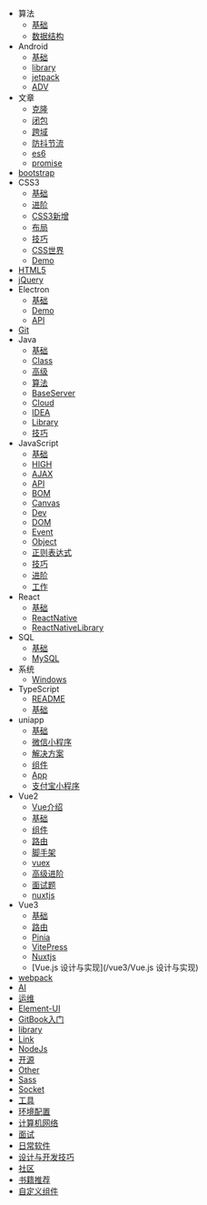 - 算法
  - [基础](/algorithm/README)
  - [数据结构](/algorithm/DataStructure)
- Android
  - [基础](/Android/README)
  - [library](/Android/library)
  - [jetpack](/Android/jetpack)
  - [ADV](/Android/adv)
- 文章
  - [克隆](/article/clone)
  - [闭包](/article/closure)
  - [跨域](/article/cors)
  - [防抖节流](/article/debounce&throttle)
  - [es6](/article/es6)
  - [promise](/article/promise)
- [bootstrap](/bootstrap/README)
- CSS3
  - [基础](/css3/README)
  - [进阶](/css3/ADV)
  - [CSS3新增](/css3/CSS3)
  - [布局](/css3/LAYOUT)
  - [技巧](/css3/SKILL)
  - [CSS世界](/css3/NewWorld)
  - [Demo](/css3/Demo)
- [HTML5](/html5/README)
- [jQuery](/jQuery/README)
- Electron
  - [基础](/Electron/README)
  - [Demo](/Electron/DEMO)
  - [API](/Electron/API)
- [Git](/git/README)
- Java
  - [基础](/java/README)
  - [Class](/java/Class)
  - [高级](/java/High)
  - [算法](/java/Algorithm)
  - [BaseServer](/java/BaseServer)
  - [Cloud](/java/Cloud)
  - [IDEA](/java/IDEA)
  - [Library](/java/Library)
  - [技巧](/java/Skill)
- JavaScript
  - [基础](/js/README)
  - [HIGH](/js/HIGH)
  - [AJAX](/js/AJAX)
  - [API](/js/API)
  - [BOM](/js/BOM)
  - [Canvas](/js/canvas)
  - [Dev](/js/DEV)
  - [DOM](/js/DOM)
  - [Event](/js/EVENT)
  - [Object](/js/OBJECT)
  - [正则表达式](/js/REG)
  - [技巧](/js/SKILL)
  - [进阶](/js/ADV)
  - [工作](/js/WORK)
- React
  - [基础](/React/React)
  - [ReactNative](/React/ReactNative)
  - [ReactNativeLibrary](/React/ReactNativeLibrary)
- SQL
  - [基础](/sql/README)
  - [MySQL](/sql/MySQL)
- 系统
  - [Windows](/system/Windows)
- TypeScript
  - [README](/TypeScript/README)
  - [基础](/TypeScript/BASE)
- uniapp
  - [基础](/uniapp/README)
  - [微信小程序](/uniapp/MP)
  - [解决方案](/uniapp/solution)
  - [组件](/uniapp/Component)
  - [App](/uniapp/App)
  - [支付宝小程序](/uniapp/ALI)
- Vue2
  - [Vue介绍](/vue2/README)
  - [基础](/vue2/base)
  - [组件](/vue2/component)
  - [路由](/vue2/vue-router)
  - [脚手架](/vue2/vue-cli)
  - [vuex](/vue2/vuex)
  - [高级进阶](/vue2/adv)
  - [面试题](/vue2/interview)
  - [nuxtjs](/vue2/nuxtjs)
- Vue3
  - [基础](/vue3/README)
  - [路由](/vue3/Router)
  - [Pinia](/vue3/Pinia)
  - [VitePress](/vue3/VitePress)
  - [Nuxtjs](/vue3/Nuxtjs)
  - [Vue.js 设计与实现](/vue3/Vue.js 设计与实现)
- [webpack](/webpack/README)
- [AI](AI)
- [运维](DevOps)
- [Element-UI](Element-UI)
- [GitBook入门](GitBook入门)
- [library](library)
- [Link](Link)
- [NodeJs](NodeJs)
- [开源](OpenSource)
- [Other](Other)
- [Sass](Sass)
- [Socket](Socket)
- [工具](Tools)
- [环境配置](环境配置)
- [计算机网络](计算机网络)
- [面试](面试)
- [日常软件](日常软件)
- [设计与开发技巧](设计与开发技巧)
- [社区](社区)
- [书籍推荐](书籍推荐)
- [自定义组件](自定义组件)





